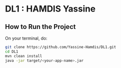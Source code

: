 # DL1 : HAMDIS Yassine

##  How to Run the Project

On your terminal, do:

```bash
git clone https://github.com/Yassine-Hamdis/DL1.git
cd DL1
mvn clean install
java -jar target/<your-app-name>.jar

